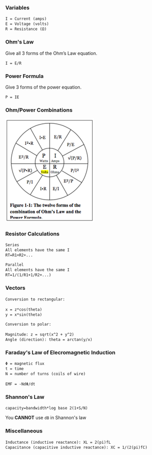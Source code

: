 ### Variables
```
I = Current (amps)
E = Voltage (volts)
R = Resistance (Ω)
```

### Ohm's Law
Give all 3 forms of the Ohm’s Law equation.
```
I = E/R
```

### Power Formula
Give 3 forms of the power equation.
```
P = IE
```

### Ohm/Power Combinations
![Formula Combinations](formula-combinations.png)

### Resistor Calculations
```
Series
All elements have the same I
RT=R1+R2+...
```
```
Parallel
All elements have the same I
RT=1/(1/R1+1/R2+...)
```

### Vectors
```
Conversion to rectangular:

x = z*cos(theta)
y = x*sin(theta)
```

```
Conversion to polar:

Magnitude: z = sqrt(x^2 + y^2)
Angle (direction): theta = arctan(y/x)
```

### Faraday's Law of Elecromagnetic Induction
```
Φ = magnetic flux
t = time
N = number of turns (coils of wire)

EMF = -NdΦ/dt
```

### Shannon's Law
```
capacity=bandwidth*log base 2(1+S/N)
```

You **CANNOT** use `dB` in Shannon's law

### Miscellaneous
```
Inductance (inductive reactance): XL = 2(pi)fL
Capacitance (capacitive inductive reactance): XC = 1/(2(pi)fC)
```

